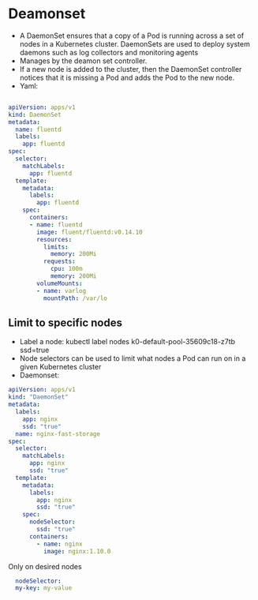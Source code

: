 # Deamonset

- A DaemonSet ensures that a copy of a Pod is running across a set of nodes in a Kubernetes cluster. DaemonSets are used to deploy system daemons such as log collectors and monitoring agents
- Manages by the deamon set controller.
- If a new node is added to the cluster, then the DaemonSet controller notices that it is missing a Pod and adds the Pod to the new node.
- Yaml:
```yaml

apiVersion: apps/v1
kind: DaemonSet
metadata:
  name: fluentd
  labels:
    app: fluentd
spec:
  selector:
    matchLabels:
      app: fluentd
  template:
    metadata:
      labels:
        app: fluentd
    spec:
      containers:
      - name: fluentd
        image: fluent/fluentd:v0.14.10
        resources:
          limits:
            memory: 200Mi
          requests:
            cpu: 100m
            memory: 200Mi
        volumeMounts:
        - name: varlog
          mountPath: /var/lo
```

## Limit to specific nodes

- Label a node:  kubectl label nodes k0-default-pool-35609c18-z7tb ssd=true
- Node selectors can be used to limit what nodes a Pod can run on in a given Kubernetes cluster
- Daemonset:

```yaml
apiVersion: apps/v1
kind: "DaemonSet"
metadata:
  labels:
    app: nginx
    ssd: "true"
  name: nginx-fast-storage
spec:
  selector:
    matchLabels:
      app: nginx
      ssd: "true"
  template:
    metadata:
      labels:
        app: nginx
        ssd: "true"
    spec:
      nodeSelector:
        ssd: "true"
      containers:
        - name: nginx
          image: nginx:1.10.0
```

Only on desired nodes
```yaml
  nodeSelector:
  my-key: my-value
```